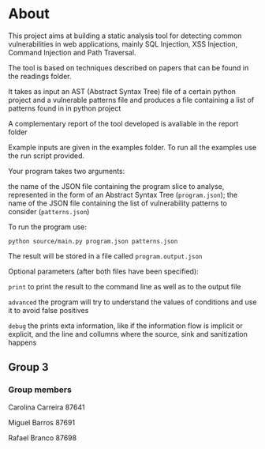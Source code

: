 # About

This project aims at building a static analysis tool for detecting common vulnerabilities in web applications, mainly SQL Injection, XSS Injection, Command Injection and Path Traversal.

The tool is based on techniques described on papers that can be found in the readings folder.

It takes as input an AST (Abstract Syntax Tree) file of a certain python project and a vulnerable patterns file and produces a file containing a list of patterns found in in python project

A complementary report of the tool developed is avaliable in the report folder

Example inputs are given in the examples folder. To run all the examples use the run script provided.

Your program takes two arguments:

the name of the JSON file containing the program slice to analyse, represented in the form of an Abstract Syntax Tree (```program.json```);
the name of the JSON file containing the list of vulnerability patterns to consider (```patterns.json```)

To run the program use:

```
python source/main.py program.json patterns.json
```

The result will be stored in a file called ```program.output.json```

Optional parameters (after both files have been specified):

```print``` to print the result to the command line as well as to the output file

```advanced``` the program will try to understand the values of conditions and use it to avoid false positives

```debug``` the prints exta information, like if the information flow is implicit or explicit, and the line and collumns where the source, sink and sanitization happens

## Group 3

### Group members

Carolina Carreira 87641

Miguel Barros 87691

Rafael Branco 87698

